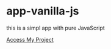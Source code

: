 # app-vanilla-js

this is a simpl app with pure JavaScript 
 

[Access My Project](https://jelsonjay.github.io/app-vanilla-js/)
